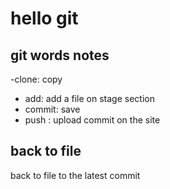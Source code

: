 # hello git

## git words notes

-clone: copy
- add: add a file on stage section
- commit: save
- push : upload commit on the site

## back to file
   back to file to the latest commit



